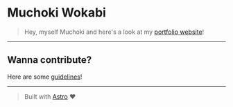 # Muchoki Wokabi

> Hey, myself Muchoki and here's a look at my [portfolio website](https://simonpmw.netlify.app)!

---

## Wanna contribute?

Here are some [guidelines](https://github.com/techbrv/techbrv.github.io/blob/master/contributing.md)!

---

> Built with [Astro](https://astro.build/) :heart:
